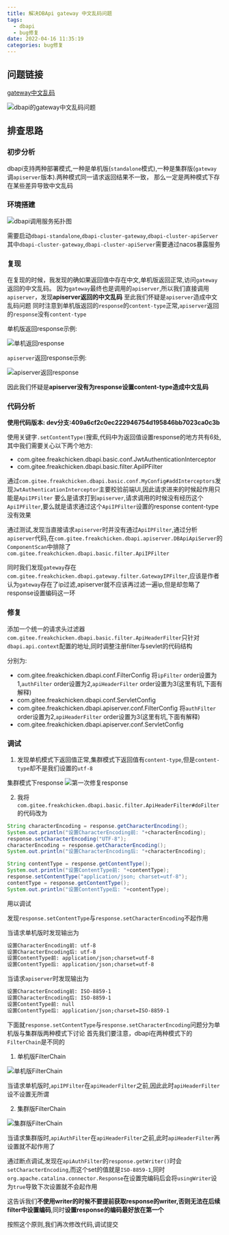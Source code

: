 ```yaml
---
title: 解决DBApi gateway 中文乱码问题
tags:
  - dbapi
  - bug修复
date: 2022-04-16 11:35:19
categories: bug修复
---
```


## 问题链接

[gateway中文乱码](https://gitee.com/freakchicken/db-api/issues/I51LOI)

![dbapi的gateway中文乱码问题](/assets/images/dbapi/dbapi的gateway中文乱码问题.png)

## 排查思路

### 初步分析

dbapi支持两种部署模式,一种是单机版(`standalone`模式),一种是集群版(`gateway`调`apiserver`版本).两种模式同一请求返回结果不一致，
那么一定是两种模式下存在某些差异导致中文乱码

### 环境搭建

![dbapi调用服务拓扑图](/assets/images/dbapi/dbapi调用服务拓扑图.drawio.png)

需要启动`dbapi-standalone`,`dbapi-cluster-gateway`,`dbapi-cluster-apiServer`
其中`dbapi-cluster-gateway`,`dbapi-cluster-apiServer`需要通过nacos暴露服务

### 复现

在复现的时候，我发现的确如果返回值中存在中文,单机版返回正常,访问`gateway`返回的中文乱码。
因为`gateway`最终也是调用的`apiserver`,所以我们直接调用`apiserver`，发现**apiserver返回的中文乱码**
至此我们怀疑是`apiserver`造成中文乱码问题
同时注意到单机版返回的`response`的`content-type`正常,`apiserver`返回的`response`没有`content-type`

单机版返回response示例:

![单机返回response](/assets/images/dbapi/单机返回response.png)

`apiserver`返回response示例:

![apiserver返回response](/assets/images/dbapi/apiserver返回response.png)

因此我们怀疑是**apiserver没有为response设置content-type造成中文乱码**

### 代码分析

**使用代码版本: dev分支:409a6cf2c0ec222946754d195846bb7023ca0c3b**

使用关键字`.setContentType(`搜索,代码中为返回值设置response的地方共有6处,其中我们需要关心以下两个地方:

- com.gitee.freakchicken.dbapi.basic.conf.JwtAuthenticationInterceptor
- com.gitee.freakchicken.dbapi.basic.filter.ApiIPFilter

通过`com.gitee.freakchicken.dbapi.basic.conf.MyConfig#addInterceptors`发现`JwtAuthenticationInterceptor`主要校验前端UI,因此请求进来的时候起作用只能是`ApiIPFilter`
要么是请求打到`apiserver`,请求调用的时候没有经历这个`ApiIPFilter`,要么就是请求通过这个`ApiIPFilter`设置的response content-type没有效果

通过测试,发现当直接请求`apiserver`时并没有通过`ApiIPFilter`,通过分析`apiserver`代码,在`com.gitee.freakchicken.dbapi.apiserver.DBApiApiServer`的`ComponentScan`中排除了`com.gitee.freakchicken.dbapi.basic.filter.ApiIPFilter`

同时我们发现`gateway`存在`com.gitee.freakchicken.dbapi.gateway.filter.GatewayIPFilter`,应该是作者认为`gateway`存在了ip过滤,apiserver就不应该再过滤一遍ip,但是却忽略了response设置编码这一环

### 修复

添加一个统一的请求头过滤器`com.gitee.freakchicken.dbapi.basic.filter.ApiHeaderFilter`只针对`dbapi.api.context`配置的地址,同时调整注册filter与sevlet的代码结构

分别为:
- com.gitee.freakchicken.dbapi.conf.FilterConfig
  将`ipFilter` order设置为1,`authFilter` order设置为2,`apiHeaderFilter` order设置为3(这里有坑,下面有解释)
- com.gitee.freakchicken.dbapi.conf.ServletConfig
- com.gitee.freakchicken.dbapi.apiserver.conf.FilterConfig
  将`authFilter` order设置为2,`apiHeaderFilter` order设置为3(这里有坑,下面有解释)
- com.gitee.freakchicken.dbapi.apiserver.conf.ServletConfig

### 调试

1. 发现单机模式下返回值正常,集群模式下返回值有`content-type`,但是`content-type`却不是我们设置的`utf-8`

集群模式下response
![第一次修复response](/assets/images/dbapi/第一次修复response.png)

2. 我将`com.gitee.freakchicken.dbapi.basic.filter.ApiHeaderFilter#doFilter`的代码改为
```java
String characterEncoding = response.getCharacterEncoding();
System.out.println("设置CharacterEncoding前: "+characterEncoding);
response.setCharacterEncoding("UTF-8");
characterEncoding = response.getCharacterEncoding();
System.out.println("设置CharacterEncoding后: "+characterEncoding);

String contentType = response.getContentType();
System.out.println("设置ContentType前: "+contentType);
response.setContentType("application/json; charset=utf-8");
contentType = response.getContentType();
System.out.println("设置ContentType后: "+contentType);
```
用以调试

发现`response.setContentType`与`response.setCharacterEncoding`不起作用

当请求单机版时发现输出为

```txt
设置CharacterEncoding前: utf-8
设置CharacterEncoding后: utf-8
设置ContentType前: application/json;charset=utf-8
设置ContentType后: application/json;charset=utf-8
```

当请求`apiserver`时发现输出为

```txt
设置CharacterEncoding前: ISO-8859-1
设置CharacterEncoding后: ISO-8859-1
设置ContentType前: null
设置ContentType后: application/json;charset=ISO-8859-1
```

下面就`response.setContentType`与`response.setCharacterEncoding`问题分为单机版与集群版两种模式下讨论
首先我们要注意，dbapi在两种模式下的`FilterChain`是不同的

1. 单机版FilterChain

![单机版FilterChain](/assets/images/dbapi/单机版FilterChain.png)

当请求单机版时,`apiIPFilter`在`apiHeaderFilter`之前,因此此时`apiHeaderFilter`设不设置无所谓

2. 集群版FilterChain

![集群版FilterChain](/assets/images/dbapi/集群版FilterChain.png)

当请求集群版时,`apiAuthFilter`在`apiHeaderFilter`之前,此时`apiHeaderFilter`再设置就不起作用了

通过断点调试,发现在`apiAuthFilter`的`response.getWriter()`时会`setCharacterEncoding`,而这个set的值就是`ISO-8859-1`,同时`org.apache.catalina.connector.Response`在设置完编码后会将`usingWriter`设为`true`导致下次设置就不会起作用

这告诉我们**不使用writer的时候不要提前获取response的writer,否则无法在后续filter中设置编码**,同时**设置response的编码最好放在第一个**

按照这个原则,我们再次修改代码,调试提交







